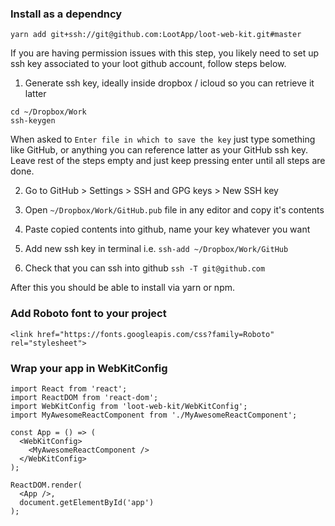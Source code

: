 ### Install as a dependncy
`yarn add git+ssh://git@github.com:LootApp/loot-web-kit.git#master`

If you are having permission issues with this step, you likely need to set up
ssh key associated to your loot github account, follow steps below.

1. Generate ssh key, ideally inside dropbox / icloud so you can retrieve it latter
```
cd ~/Dropbox/Work
ssh-keygen
```
When asked to `Enter file in which to save the key` just type something like GitHub,
or anything you can reference latter as your GitHub ssh key. Leave rest of the steps
empty and just keep pressing enter until all steps are done.

2. Go to GitHub > Settings > SSH and GPG keys > New SSH key

3. Open `~/Dropbox/Work/GitHub.pub` file in any editor and copy it's contents

4. Paste copied contents into github, name your key whatever you want

5. Add new ssh key in terminal i.e. `ssh-add ~/Dropbox/Work/GitHub`

6. Check that you can ssh into github `ssh -T git@github.com`

After this you should be able to install via yarn or npm.

### Add Roboto font to your project
`<link href="https://fonts.googleapis.com/css?family=Roboto" rel="stylesheet">`

### Wrap your app in WebKitConfig
```
import React from 'react';
import ReactDOM from 'react-dom';
import WebKitConfig from 'loot-web-kit/WebKitConfig';
import MyAwesomeReactComponent from './MyAwesomeReactComponent';

const App = () => (
  <WebKitConfig>
    <MyAwesomeReactComponent />
  </WebKitConfig>
);

ReactDOM.render(
  <App />,
  document.getElementById('app')
);
```
